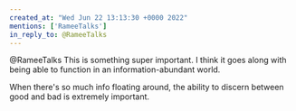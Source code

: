 ```yaml
---
created_at: "Wed Jun 22 13:13:30 +0000 2022"
mentions: ['RameeTalks']
in_reply_to: @RameeTalks
---
```


@RameeTalks This is something super important. I think it goes along with being able to function in an information-abundant world.

When there's so much info floating around, the ability to discern between good and bad is extremely important.